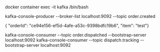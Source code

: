 docker container exec -it kafka /bin/bash

kafka-console-producer --broker-list localhost:9092 --topic order.created

{ "orderId": "ce94e156-ef5d-4afe-a53c-9398bdfc19b6", "item": "test"}


kafka-console-consumer --topic order.dispatched --bootstrap-server localhost:9092
kafka-console-consumer --topic dispatch.tracking --bootstrap-server localhost:9092


